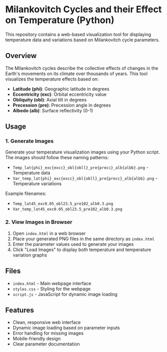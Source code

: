 # Milankovitch Cycles and their Effect on Temperature (Python)

This repository contains a web-based visualization tool for displaying temperature data and variations based on Milankovitch cycle parameters.

## Overview

The Milankovitch cycles describe the collective effects of changes in the Earth's movements on its climate over thousands of years. This tool visualizes the temperature effects based on:
- **Latitude (phi)**: Geographic latitude in degrees
- **Eccentricity (exc)**: Orbital eccentricity value
- **Obliquity (obl)**: Axial tilt in degrees
- **Precession (pre)**: Precession angle in degrees
- **Albedo (alb)**: Surface reflectivity (0-1)

## Usage

### 1. Generate Images

Generate your temperature visualization images using your Python script. The images should follow these naming patterns:
- `Temp_lat{phi}_exc{excc}_obl{obll}_pre{precc}_alb{albb}.png` - Temperature data
- `Var_temp_lat{phi}_exc{excc}_obl{obll}_pre{precc}_alb{albb}.png` - Temperature variations

Example filenames:
- `Temp_lat45_exc0.05_obl23.5_pre102_alb0.3.png`
- `Var_temp_lat45_exc0.05_obl23.5_pre102_alb0.3.png`

### 2. View Images in Browser

1. Open `index.html` in a web browser
2. Place your generated PNG files in the same directory as `index.html`
3. Enter the parameter values used to generate your images
4. Click "Load Images" to display both temperature and temperature variation graphs

## Files

- `index.html` - Main webpage interface
- `styles.css` - Styling for the webpage
- `script.js` - JavaScript for dynamic image loading

## Features

- Clean, responsive web interface
- Dynamic image loading based on parameter inputs
- Error handling for missing images
- Mobile-friendly design
- Clear parameter documentation